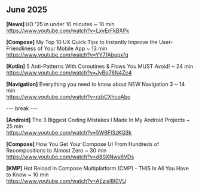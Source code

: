 ## June 2025

**[News]** I/O '25 in under 10 minutes ~ 10 min \
https://www.youtube.com/watch?v=LxvErFkBXPk

**[Compose]** My Top 10 UX Quick Tips to Instantly Improve the User-Friendliness of Your Mobile App ~ 13 min \
https://www.youtube.com/watch?v=YY7fAbepxfg

**[Kotlin]** 5 Anti-Patterns With Coroutines & Flows You MUST Avoid! ~ 24 min \
https://www.youtube.com/watch?v=JyBq76N4Zc4

**[Navigation]** Everything you need to know about NEW Navigation 3 ~ 14 min \
https://www.youtube.com/watch?v=rzbCXhcoAbo

--- break ---

**[Android]** The 3 Biggest Coding Mistakes I Made In My Android Projects ~ 25 min \
https://www.youtube.com/watch?v=5W6FI3zKQ3k

**[Compose]** How You Get Your Compose UI From Hundreds of Recompositions to Almost Zero ~ 30 min \
https://www.youtube.com/watch?v=d8SXNwy6VDs

**[KMP]** Hot Reload In Compose Multiplatform (CMP) - THIS Is All You Have to Know ~ 10 min \
https://www.youtube.com/watch?v=AEzisl8I0VU
